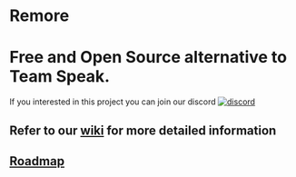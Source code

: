 # Remore 

# Free and Open Source alternative to Team Speak.
If you interested in this project you can join our discord
[![discord](https://img.shields.io/badge/Discord-blue?style=for-the-badge)](https://remore.roxxel.moe/discord)
## Refer to our [wiki](https://github.com/remore-chat/remore/wiki) for more detailed information

## [Roadmap](https://GitHub.com/remore-chat/remore/issues/12)
